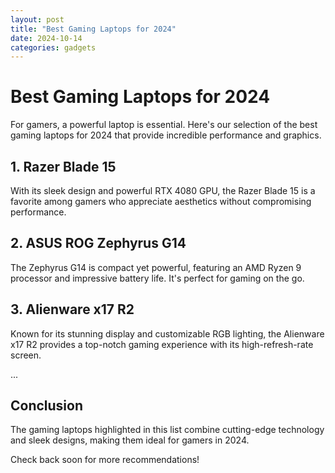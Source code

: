 ```yaml
---
layout: post
title: "Best Gaming Laptops for 2024"
date: 2024-10-14
categories: gadgets
---
```


# Best Gaming Laptops for 2024

For gamers, a powerful laptop is essential. Here's our selection of the best gaming laptops for 2024 that provide incredible performance and graphics.

## 1. Razer Blade 15
With its sleek design and powerful RTX 4080 GPU, the Razer Blade 15 is a favorite among gamers who appreciate aesthetics without compromising performance.

## 2. ASUS ROG Zephyrus G14
The Zephyrus G14 is compact yet powerful, featuring an AMD Ryzen 9 processor and impressive battery life. It's perfect for gaming on the go.

## 3. Alienware x17 R2
Known for its stunning display and customizable RGB lighting, the Alienware x17 R2 provides a top-notch gaming experience with its high-refresh-rate screen.

...

## Conclusion
The gaming laptops highlighted in this list combine cutting-edge technology and sleek designs, making them ideal for gamers in 2024.

Check back soon for more recommendations!
